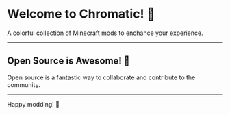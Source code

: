 # Welcome to Chromatic! 👾
A colorful collection of Minecraft mods to enchance your experience.

---

## Open Source is Awesome! 🚀
Open source is a fantastic way to collaborate and contribute to the community. 

---

Happy modding! 🔨

